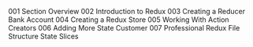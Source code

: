 001 Section Overview
002 Introduction to Redux
003 Creating a Reducer Bank Account
004 Creating a Redux Store
005 Working With Action Creators
006 Adding More State Customer
007 Professional Redux File Structure State Slices
